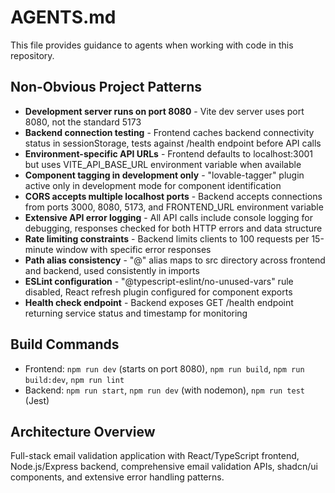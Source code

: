 # AGENTS.md

This file provides guidance to agents when working with code in this repository.

## Non-Obvious Project Patterns

- **Development server runs on port 8080** - Vite dev server uses port 8080, not the standard 5173
- **Backend connection testing** - Frontend caches backend connectivity status in sessionStorage, tests against /health endpoint before API calls
- **Environment-specific API URLs** - Frontend defaults to localhost:3001 but uses VITE_API_BASE_URL environment variable when available
- **Component tagging in development only** - "lovable-tagger" plugin active only in development mode for component identification
- **CORS accepts multiple localhost ports** - Backend accepts connections from ports 3000, 8080, 5173, and FRONTEND_URL environment variable
- **Extensive API error logging** - All API calls include console logging for debugging, responses checked for both HTTP errors and data structure
- **Rate limiting constraints** - Backend limits clients to 100 requests per 15-minute window with specific error responses
- **Path alias consistency** - "@" alias maps to src directory across frontend and backend, used consistently in imports
- **ESLint configuration** - "@typescript-eslint/no-unused-vars" rule disabled, React refresh plugin configured for component exports
- **Health check endpoint** - Backend exposes GET /health endpoint returning service status and timestamp for monitoring

## Build Commands

- Frontend: `npm run dev` (starts on port 8080), `npm run build`, `npm run build:dev`, `npm run lint`
- Backend: `npm run start`, `npm run dev` (with nodemon), `npm run test` (Jest)

## Architecture Overview

Full-stack email validation application with React/TypeScript frontend, Node.js/Express backend, comprehensive email validation APIs, shadcn/ui components, and extensive error handling patterns.
